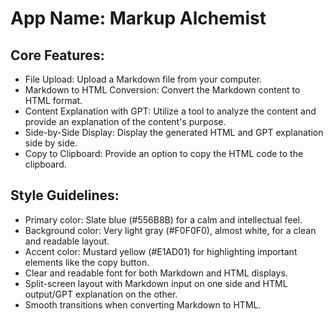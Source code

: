 # **App Name**: Markup Alchemist

## Core Features:

- File Upload: Upload a Markdown file from your computer.
- Markdown to HTML Conversion: Convert the Markdown content to HTML format.
- Content Explanation with GPT: Utilize a tool to analyze the content and provide an explanation of the content's purpose.
- Side-by-Side Display: Display the generated HTML and GPT explanation side by side.
- Copy to Clipboard: Provide an option to copy the HTML code to the clipboard.

## Style Guidelines:

- Primary color: Slate blue (#556B8B) for a calm and intellectual feel.
- Background color: Very light gray (#F0F0F0), almost white, for a clean and readable layout.
- Accent color: Mustard yellow (#E1AD01) for highlighting important elements like the copy button.
- Clear and readable font for both Markdown and HTML displays.
- Split-screen layout with Markdown input on one side and HTML output/GPT explanation on the other.
- Smooth transitions when converting Markdown to HTML.